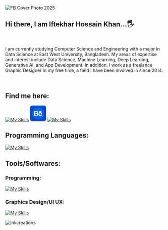 ![FB Cover Photo 2025](https://github.com/user-attachments/assets/cf5cb093-132f-4491-b706-388446175fb6)

## Hi there, I am Iftekhar Hossain Khan...🖐
<br/>

I am currently studying Computer Science and Engineering with a major in Data Science at East West University, Bangladesh.
My areas of expertise and interest include Data Science, Machine Learning, Deep Learning, Generative AI, and App Development.
In addition, I work as a freelance Graphic Designer in my free time, a field I have been involved in since 2014.


<br/>

## Find me here:

[![My Skills](https://skillicons.dev/icons?i=linkedin)][linkedin]
[<img alt="Behance" width="50px" src="assets/behance.png"/>][behance]
[![My Skills](https://skillicons.dev/icons?i=stackoverflow)][stackoverflow]

## Programming Languages:
[![My Skills](https://skillicons.dev/icons?i=c,cpp,java,python,javascript,dart,html,css&theme=light)](https://ihkcreations.github.io/testHTML/)

## Tools/Softwares:
### Programming:
[![My Skills](https://skillicons.dev/icons?i=androidstudio,firebase,flutter,idea,anaconda,vscode,mysql,git)](https://ihkcreations.github.io/testHTML/)
### Graphics Design/UI UX:
[![My Skills](https://skillicons.dev/icons?i=ps,ai,pr,ae,figma,blender)](https://ihkcreations.github.io/testHTML/)

<p align="left"> <img src="https://komarev.com/ghpvc/?username=ihkcreations&label=Profile%20views&color=ca4c0b&style=flat" alt="ihkcreations" /> </p>





[behance]: https://www.behance.net/ihkcreations
[discord]: https://discord.com/users/647492745228845118
[linkedin]: https://www.linkedin.com/in/ihkcreations/
[stackoverflow]: https://stackoverflow.com/users/22533372/cpwalker


